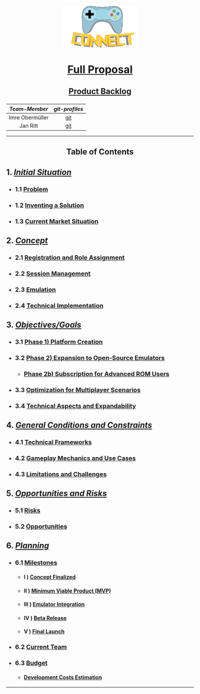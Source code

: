 <!-- Syp Project --->

<div align="center">

  <img src="img/connect-vector.svg" alt="connect-logo" width=40%>

</div>


# <p align="center"> [Full Proposal](proposal.md)</p>

## <p align="center"> [Product Backlog](https://github.com/IxI-Enki/project-connect/blob/master/.development/jan/user-stories.md)</p>

<div align="center">

  |    *Team-Member*    |   *git-profiles*                       |
  |:-------------------:|:--------------------------------------:|
  |   Imre Obermüller   |   [git](https://github.com/Imre7777)   |
  |   Jan Ritt          |   [git](https://github.com/IxI-Enki)   |

</div>

  ---

## <p align="center"> Table of Contents </p>

## 1. [*Initial Situation*](https://github.com/IxI-Enki/project-connect/blob/proposal-final/proposal.md#-1-initial-situation--)
  - ### 1.1 [Problem](https://github.com/IxI-Enki/project-connect/blob/proposal-final/proposal.md#security-risks)
  - ### 1.2 [Inventing a Solution](https://github.com/IxI-Enki/project-connect/blob/proposal-final/proposal.md#inventing-a-solution)
  - ### 1.3 [Current Market Situation](https://github.com/IxI-Enki/project-connect/blob/proposal-final/proposal.md#current-market-situation)

## 2. [*Concept*](https://github.com/IxI-Enki/project-connect/blob/proposal-final/proposal.md#-2-concept-)
  - ### 2.1 [Registration and Role Assignment](https://github.com/IxI-Enki/project-connect/blob/proposal-final/proposal.md#registration-and-role-assignment)
  - ### 2.2 [Session Management](https://github.com/IxI-Enki/project-connect/blob/proposal-final/proposal.md#registration-and-role-assignment)
  - ### 2.3 [Emulation](https://github.com/IxI-Enki/project-connect/blob/proposal-final/proposal.md#emulation)
  - ### 2.4 [Technical Implementation](https://github.com/IxI-Enki/project-connect/blob/proposal-final/proposal.md#emulation)

## 3. [*Objectives/Goals*](https://github.com/IxI-Enki/project-connect/blob/proposal-final/proposal.md#-3-objectivesgoals--)
  - ### 3.1 [Phase 1) Platform Creation](https://github.com/IxI-Enki/project-connect/blob/proposal-final/proposal.md#phase-1-platform-creation)
  - ### 3.2 [Phase 2) Expansion to Open-Source Emulators](https://github.com/IxI-Enki/project-connect/blob/proposal-final/proposal.md#phase-1-platform-creation)
    - ### [Phase 2b) Subscription for Advanced ROM Users](https://github.com/IxI-Enki/project-connect/blob/proposal-final/proposal.md#phase-2b-subscription-for-advanced-rom-users)
  - ### 3.3 [Optimization for Multiplayer Scenarios](https://github.com/IxI-Enki/project-connect/blob/proposal-final/proposal.md#optimization-for-multiplayer-scenarios)
  - ### 3.4 [Technical Aspects and Expandability](https://github.com/IxI-Enki/project-connect/blob/proposal-final/proposal.md#optimization-for-multiplayer-scenarios)

## 4. [*General Conditions and Constraints*](https://github.com/IxI-Enki/project-connect/blob/proposal-final/proposal.md#-4-general-conditions-and-constraints-)
  - ### 4.1 [Technical Frameworks](https://github.com/IxI-Enki/project-connect/blob/proposal-final/proposal.md#-4-general-conditions-and-constraints-)
  - ### 4.2 [Gameplay Mechanics and Use Cases](https://github.com/IxI-Enki/project-connect/blob/proposal-final/proposal.md#-4-general-conditions-and-constraints-)
  - ### 4.3 [Limitations and Challenges](https://github.com/IxI-Enki/project-connect/blob/proposal-final/proposal.md#-4-general-conditions-and-constraints-)

## 5. [*Opportunities and Risks*](https://github.com/IxI-Enki/project-connect/blob/proposal-final/proposal.md#-4-general-conditions-and-constraints-)
  - ### 5.1 [Risks](https://github.com/IxI-Enki/project-connect/blob/proposal-final/proposal.md#risks)
  - ### 5.2 [Opportunities](https://github.com/IxI-Enki/project-connect/blob/proposal-final/proposal.md#opportunities)

## 6. [*Planning*](https://github.com/IxI-Enki/project-connect/blob/proposal-final/proposal.md#-6-planning--)
  - ### 6.1 [Milestones](https://github.com/IxI-Enki/project-connect/blob/proposal-final/proposal.md#-6-planning--)
    - #### Ⅰ ) [Concept Finalized](https://github.com/IxI-Enki/project-connect/blob/proposal-final/proposal.md#concept-finalized)
    - #### Ⅱ ) [Minimum Viable Product (MVP)](https://github.com/IxI-Enki/project-connect/blob/proposal-final/proposal.md#minimum-viable-product-mvp)
    - #### Ⅲ ) [Emulator Integration](https://github.com/IxI-Enki/project-connect/blob/proposal-final/proposal.md#minimum-viable-product-mvp)
    - #### Ⅳ ) [Beta Release](https://github.com/IxI-Enki/project-connect/blob/proposal-final/proposal.md#beta-release)
    - #### Ⅴ ) [Final Launch](https://github.com/IxI-Enki/project-connect/blob/proposal-final/proposal.md#beta-release)
  - ### 6.2 [Current Team](https://github.com/IxI-Enki/project-connect/blob/proposal-final/proposal.md#current-team)
  - ### 6.3 [Budget](https://github.com/IxI-Enki/project-connect/blob/proposal-final/proposal.md#current-team)
    - #### [Development Costs Estimation](https://github.com/IxI-Enki/project-connect/blob/proposal-final/proposal.md#estimate-on-cost-distribution)


---
